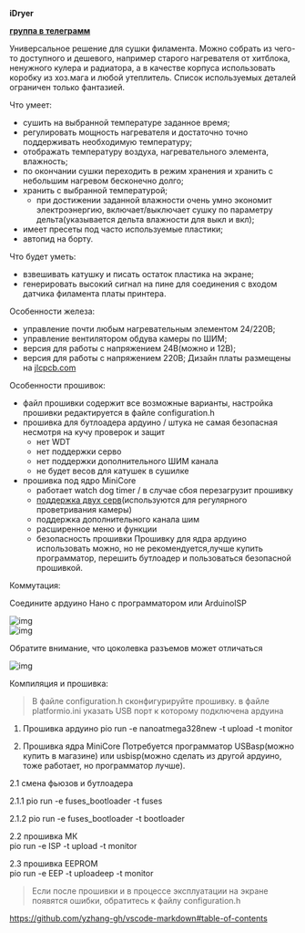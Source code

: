 **iDryer**

**[группа в телеграмм](https://t.me/iDryer)**

Универсальное решение для сушки филамента. Можно собрать из чего-то доступного и дешевого, например старого нагревателя от хитблока, ненужного кулера и радиатора, а в качестве корпуса использовать коробку из хоз.мага и любой утеплитель. Список используемых деталей ограничен только фантазией.

Что умеет:
- сушить на выбранной температуре заданное время;
- регулировать мощность нагревателя и достаточно точно поддерживать необходимую температуру;
- отображать температуру воздуха, нагревательного элемента, влажность; 
- по окончании сушки переходить в режим хранения и хранить с небольшим нагревом бесконечно долго;
- хранить с выбранной температурой;
  - при достижении заданной влажности очень умно экономит электроэнергию, включает/выключает сушку по параметру дельта(указывается дельта влажности для выкл и вкл);
- имеет пресеты под часто используемые пластики;
- автопид на борту.

Что будет уметь:
- взвешивать катушку и писать остаток пластика на экране;
- генерировать высокий сигнал на пине для соединения с входом датчика филамента платы принтера.

Особенности железа:
- управление почти любым нагревательным элементом 24/220В;
- управление вентилятором обдува камеры по ШИМ;
- версия для работы с напряжением 24В(можно и 12В);
- версия для работы с напряжением 220В;
Дизайн платы размещены на [jlcpcb.com](https://oshwlab.com/svet_team/idryer)


Особенности прошивок:
- файл прошивки содержит все возможные варианты, настройка прошивки редактируется в файле configuration.h
- прошивка для бутлоадера ардуино / штука не самая безопасная несмотря на кучу проверок и защит
  - нет WDT
  - нет поддержки серво
  - нет поддержки дополнительного ШИМ канала
  - не будет весов для катушек в сушилке
- прошивка под ядро MiniCore
  - работает watch dog timer / в случае cбоя перезагрузит прошивку
  - [поддержка двух серв](https://t.me/iDryer/361)(используются для регулярного проветривания камеры)
  - поддержка дополнительного канала шим
  - расширенное меню и функции
  - безопасность прошивки
Прошивку для ядра ардуино использовать можно, но не рекомендуется,лучше купить программатор, перешить бутлоадер и пользоваться безопасной прошивкой.

Коммутация:

Соедините ардуино Нано с программатором или ArduinoISP 

![img](../master/src_isp/pins.png)<br>
![img](../master/src_isp/usbasp10.jpg)

Обратите внимание, что цоколевка разъемов может отличаться

![img](../master/src_isp/img001.png)

Компиляция и прошивка:

> В файле configuration.h сконфигурируйте прошивку.
> в файле platformio.ini указать USB порт к которому подключена ардуина

1. Прошивка ардуино
pio run -e nanoatmega328new -t upload -t monitor

1. Прошивка ядра MiniCore
Потребуется программатор USBasp(можно купить в магазине) или  usbisp(можно сделать из другой ардуино, тоже работает, но программатор лучше).

2.1 смена фьюзов и бутлоадера

2.1.1 pio run -e fuses_bootloader -t fuses

2.1.2 pio run -e fuses_bootloader -t bootloader

2.2 прошивка МК<br>
    pio run -e ISP -t upload -t monitor

2.3 прошивка EEPROM<br>
    pio run -e EEP -t uploadeep -t monitor

> Если после прошивки и в процессе эксплуатации на экране появятся ошибки, обратитесь к файлу configuration.h

https://github.com/yzhang-gh/vscode-markdown#table-of-contents
